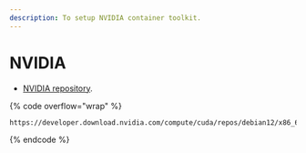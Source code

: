 ```yaml
---
description: To setup NVIDIA container toolkit.
---
```


# NVIDIA

* [NVIDIA repository](https://developer.download.nvidia.com/compute/cuda/repos/debian12/x86_64/).

{% code overflow="wrap" %}
```bash
https://developer.download.nvidia.com/compute/cuda/repos/debian12/x86_64/
```
{% endcode %}

